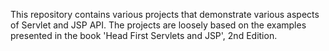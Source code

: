 This repository contains various projects that demonstrate various aspects of Servlet and JSP API. The projects are loosely 
based on the examples presented in the book 'Head First Servlets and JSP', 2nd Edition.
